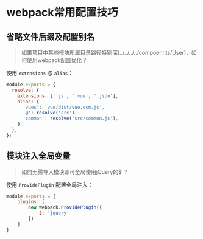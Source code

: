 # webpack常用配置技巧

## 省略文件后缀及配置别名

> 如果项目中某些模块所属目录路径特别深(../../../../compoennts/User)，如何使用webpack配置优化？

使用 `extensions` 与 `alias`：
```js
module.exports = {
  resolve: {
    extensions: ['.js', '.vue', '.json'],
    alias: {
      'vue$': 'vue/dist/vue.esm.js',
      '@': resolve('src'),
      'common': resolve('src/common.js'),
    }
  },
};
```

## 模块注入全局变量

> 如何无需导入模块即可全局使用jQuery的$ ？

使用 `ProvidePlugin` 配置全局注入：
```js
module.exports = {
    plugins: [
        new Webpack.ProvidePlugin({
            $: 'jquery'
        })
    ]
}
```


